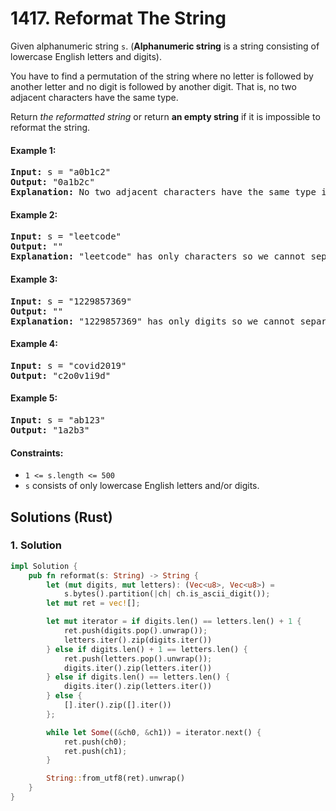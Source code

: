 # 1417. Reformat The String
Given alphanumeric string `s`. (**Alphanumeric string** is a string consisting of lowercase English letters and digits).

You have to find a permutation of the string where no letter is followed by another letter and no digit is followed by another digit. That is, no two adjacent characters have the same type.

Return *the reformatted string* or return **an empty string** if it is impossible to reformat the string.

#### Example 1:
<pre>
<strong>Input:</strong> s = "a0b1c2"
<strong>Output:</strong> "0a1b2c"
<strong>Explanation:</strong> No two adjacent characters have the same type in "0a1b2c". "a0b1c2", "0a1b2c", "0c2a1b" are also valid permutations.
</pre>

#### Example 2:
<pre>
<strong>Input:</strong> s = "leetcode"
<strong>Output:</strong> ""
<strong>Explanation:</strong> "leetcode" has only characters so we cannot separate them by digits.
</pre>

#### Example 3:
<pre>
<strong>Input:</strong> s = "1229857369"
<strong>Output:</strong> ""
<strong>Explanation:</strong> "1229857369" has only digits so we cannot separate them by characters.
</pre>

#### Example 4:
<pre>
<strong>Input:</strong> s = "covid2019"
<strong>Output:</strong> "c2o0v1i9d"
</pre>

#### Example 5:
<pre>
<strong>Input:</strong> s = "ab123"
<strong>Output:</strong> "1a2b3"
</pre>

#### Constraints:
* `1 <= s.length <= 500`
* `s` consists of only lowercase English letters and/or digits.

## Solutions (Rust)

### 1. Solution
```Rust
impl Solution {
    pub fn reformat(s: String) -> String {
        let (mut digits, mut letters): (Vec<u8>, Vec<u8>) =
            s.bytes().partition(|ch| ch.is_ascii_digit());
        let mut ret = vec![];

        let mut iterator = if digits.len() == letters.len() + 1 {
            ret.push(digits.pop().unwrap());
            letters.iter().zip(digits.iter())
        } else if digits.len() + 1 == letters.len() {
            ret.push(letters.pop().unwrap());
            digits.iter().zip(letters.iter())
        } else if digits.len() == letters.len() {
            digits.iter().zip(letters.iter())
        } else {
            [].iter().zip([].iter())
        };

        while let Some((&ch0, &ch1)) = iterator.next() {
            ret.push(ch0);
            ret.push(ch1);
        }

        String::from_utf8(ret).unwrap()
    }
}
```
